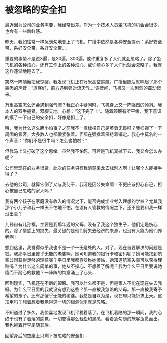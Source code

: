# 被忽略的安全扣

最近因为公司的业务需要，我经常出差。作为一个技术人员坐飞机的机会会很少，也会有一些新鲜感。

 

昨天，我如往常一样急匆匆地登上了飞机。广播中依然是各种安全提示：系好安全带，系好安全带，系好安全带….

 

重要的事情不是说3遍，是30遍，300遍。或许重复多了人们就会忽略了。除了坐飞机的各种烦心，还有工作上的各种烦心。或许烦心多了人们也就会忽略了。我就这样逐渐地睡去了。

 

突然一阵颠簸把我惊醒。我发现飞机正在万米高空巡航。广播里随后就响起了那个熟悉的声音：“旅客们，前方遇到强对流天气…“语音间，飞机又一次剧烈的震动起来。

 

万里高空怎么还会遇到强气流？我正心中疑问时，飞机身上又一阵强烈的倾斜。我本人的双手握紧，双脚支地。心想：“这下完了！“。随着颠簸有所平缓，我下意识的摸了一下自己的安全扣，好像是扣上了。

 

哦，我为什么这么胆小怕事？之前我不一直标榜自己是英勇无畏吗？我扫视了一下周围的乘客，大多数人也都很紧张着。但都在强撑着保持着镇定。我心中莫名的一个声音：“你们不是很牛吗？怎么也怕啦？“

 

但我马上又打破了这个思绪。虽然我不怕死，可若是飞机真掉下去，我又会怎么办呢？

 

公司里现在的业务很紧，此次的任务只有我清楚来龙去脉别人啊！让哪个人能接手得了？

 

去他的公司，就算它倒了又与我何干，我可是因公失命啊！不更应该担心自己，担心被自己忽略的家人吗？

 

我有两个孩子在家庭没有收入的情况之下，能否完成学业考入理想的学校？尤其我那个小儿子和我一样天不怕地不怕，在没有人管教的情况之下，还不是要和我一样没出息？

 

儿孙自有儿孙福，主要是我那年迈的父母。没有了我这个独生子，他们定是伤心的。除了情感上的损失，最关键的是他们将失去经济的来源，也没有人能为他们养老啊！

 

想到这里，我觉得似乎我也不是一个一无是处的人。对了，现在首要解决的问题是钱。我那平日里傻乎无能的老婆啊，她可知道我的银行卡和密码呢？她可能找到航空公司获得足够的理赔呢？平日里我都喜欢称她傻姑，她知道航空失事可以获得理赔吗？为什么这么简单的事，她从不操心，不想着了解呢？我为什么平日里要说她傻而不耐心的教他？一阵阵的悔意涌上了心头…

 

回到现实，飞机还在不断的颠簸。我可以什么都不是，但是家人不能在现在失去我呀。为什么平日里的我就没有想到这些？那一直被我忽略的父母。那一直被我寄予希望的孩子。还有那傻乎无能的老婆。我总是自以为是，现在却只能祈求上天。这顶用吗？想着想着我觉得这一切的根源似乎就是忽略。

 

不知道过了多久，我惊喜地发现飞机平稳着落了。在飞机着陆的那一瞬间，我的心终于也有了着落的感觉。一切变得那么轻松和熟悉，看着急匆匆的旅客鱼贯而出。我也拖着行李尾随其后。

回望身后的空座上只剩下被忽略的安全扣…